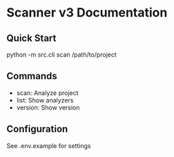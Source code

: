 # Scanner v3 Documentation

## Quick Start
python -m src.cli scan /path/to/project

## Commands
- scan: Analyze project
- list: Show analyzers  
- version: Show version

## Configuration
See .env.example for settings
